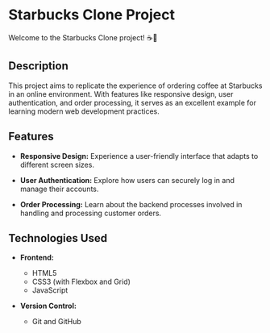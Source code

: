 # Starbucks Clone Project

Welcome to the Starbucks Clone project! ☕🌟

## Description

This project aims to replicate the experience of ordering coffee at Starbucks in an online environment. With features like responsive design, user authentication, and order processing, it serves as an excellent example for learning modern web development practices.

## Features

- **Responsive Design:** Experience a user-friendly interface that adapts to different screen sizes.
  
- **User Authentication:** Explore how users can securely log in and manage their accounts.

- **Order Processing:** Learn about the backend processes involved in handling and processing customer orders.

## Technologies Used

- **Frontend:**
  - HTML5
  - CSS3 (with Flexbox and Grid)
  - JavaScript 

- **Version Control:**
  - Git and GitHub
